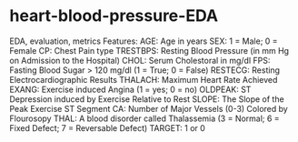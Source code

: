 # heart-blood-pressure-EDA
EDA, evaluation, metrics
Features:
AGE:    Age in years
SEX:    1 = Male; 0 = Female
CP:    Chest Pain type
TRESTBPS:   Resting Blood Pressure (in mm Hg on Admission to the Hospital)
CHOL:    Serum Cholestoral in mg/dl
FPS:    Fasting Blood Sugar > 120 mg/dl (1 = True; 0 = False)
RESTECG:    Resting Electrocardiographic Results
THALACH:    Maximum Heart Rate Achieved
EXANG:    Exercise induced Angina (1 = yes; 0 = no)
OLDPEAK:    ST Depression induced by Exercise Relative to Rest
SLOPE:    The Slope of the Peak Exercise ST Segment
CA:   Number of Major Vessels (0-3) Colored by Flourosopy
THAL:    A blood disorder called Thalassemia (3 = Normal; 6 = Fixed Defect; 7 = Reversable Defect)
TARGET:    1 or 0
